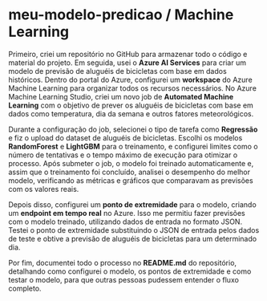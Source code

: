 # meu-modelo-predicao / Machine Learning

Primeiro, criei um repositório no GitHub para armazenar todo o código e material do projeto. Em seguida, usei o **Azure AI Services** para criar um modelo de previsão de aluguéis de bicicletas com base em dados históricos. Dentro do portal do Azure, configurei um **workspace** do Azure Machine Learning para organizar todos os recursos necessários. No Azure Machine Learning Studio, criei um novo job de **Automated Machine Learning** com o objetivo de prever os aluguéis de bicicletas com base em dados como temperatura, dia da semana e outros fatores meteorológicos.

Durante a configuração do job, selecionei o tipo de tarefa como **Regressão** e fiz o upload do dataset de aluguéis de bicicletas. Escolhi os modelos **RandomForest** e **LightGBM** para o treinamento, e configurei limites como o número de tentativas e o tempo máximo de execução para otimizar o processo. Após submeter o job, o modelo foi treinado automaticamente e, assim que o treinamento foi concluído, analisei o desempenho do melhor modelo, verificando as métricas e gráficos que comparavam as previsões com os valores reais.

Depois disso, configurei um **ponto de extremidade** para o modelo, criando um **endpoint em tempo real** no Azure. Isso me permitiu fazer previsões com o modelo treinado, utilizando dados de entrada no formato JSON. Testei o ponto de extremidade substituindo o JSON de entrada pelos dados de teste e obtive a previsão de aluguéis de bicicletas para um determinado dia.

Por fim, documentei todo o processo no **README.md** do repositório, detalhando como configurei o modelo, os pontos de extremidade e como testar o modelo, para que outras pessoas pudessem entender o fluxo completo.

